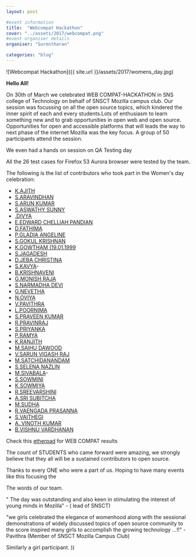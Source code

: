 ```yaml
---
layout: post

#event information
title:  "Webcompat Hackathon"
cover: "../assets/2017/webcompat.png"
#event organiser details
organiser: "Surentharan"

categories: "blog"
---
```


![Webcompat Hackathon]({{ site.url }}/assets/2017/womens_day.jpg)

**Hello All!**

<p>On 30th of March we celebrated WEB COMPAT-HACKATHON in SNS college of Technology on behalf of SNSCT Mozilla campus club. Our  session was focussing on all the open source topics, which kindered the inner spirit of each and every students.Lots of enthusiasm to learn something new and to grab opportunities in open web and open source. Opportunities for open and accessible platforms that will leads  the way to next phase of the internet  Mozilla was the key focus. A group of 50 participants attend the session.</p>

<p>We even had a hands on session on QA Testing day</p>

All the  26 test cases for Firefox 53 Aurora browser were tested by the team.

The following is the list of contributors who took part in the Women's day celebration:

- [K.AJITH](https://twitter.com/)
- [S.ARAVINDHAN](https://twitter.com/)
- [S.ARUN KUMAR](https://twitter.com/)
- [S.ASWATHY SUNNY](https://twitter.com/)
- [.DIVYA](https://twitter.com/)
- [E.EDWARD CHELLIAH PANDIAN](https://twitter.com/)
- [D.FATHIMA](https://twitter.com/)
- [P.GLADIA ANGELINE](https://twitter.com/)
- [S.GOKUL KRISHNAN](https://twitter.com/)
- [K.GOWTHAM (19.01.1999](https://twitter.com/)
- [S.JAGADESH](https://twitter.com/)
- [D.JEBA CHRISTINA](https://twitter.com/)
- [S.KAVYA](https://twitter.com/)- 
- [B.KRISHNAVENI](https://twitter.com/)
- [G.MONISH RAJA](https://twitter.com/)
- [S.NARMADHA DEVI](https://twitter.com/)
- [G.NEVETHA](https://twitter.com/)
- [N.OVIYA](https://twitter.com/)
- [V.PAVITHRA](https://twitter.com/)
- [L.POORNIMA](https://twitter.com/)
- [S.PRAVEEN KUMAR](https://twitter.com/)
- [R.PRAVINRAJ](https://twitter.com/)
- [S.PRIYANKA](https://twitter.com/)
- [P.RAMYA](https://twitter.com/)
- [K.RANJITH](https://twitter.com/)
- [M.SAIHU DAWOOD](https://twitter.com/)
- [V.SARUN VIGASH RAJ](https://twitter.com/)
- [M.SATCHIDANANDAM](https://twitter.com/)
- [S.SELENA NAZLIN](https://twitter.com/)
- [M.SIVABALA](https://twitter.com/)- 
- [S.SOWMINI](https://twitter.com/)
- [K.SOWMIYA](https://twitter.com/)
- [R.SREEVARSHINI](https://twitter.com/)
- [A.SRI SUBITCHA](https://twitter.com/)
- [M.SUDHA](https://twitter.com/)
- [R.VAENGADA PRASANNA](https://twitter.com/)
- [S.VAITHEGI](https://twitter.com/)
- [A..VINOTH KUMAR](https://twitter.com/)
- [B.VISHNU VARDHANAN](https://twitter.com/)



Check this [etherpad](https://public.etherpad-mozilla.org/p/SNSCT_Webcompat_Hackathon_2017-03-30) for WEB COMPAT results

<p>The count of STUDENTS who came forward were amazing, we strongly believe that they all will be a sustained contributors to open source.</p>

<p>Thanks to every ONE who were a part of us. Hoping to have many events like this focusing the </p>

<p>The words of our team.</p>
<p>" The day was outstanding and also keen in stimulating the interest of young minds in Mozilla" -  (  lead of SNSCT)</p>
<p>"we girls celebrated the elegance of womenhood along with the sessional demonstrations of widely discussed topics of open source community to the score inspired many girls to accomplish the growing technology ...!!" - Pavithra (Member of SNSCT Mozilla Campus Club)</p>
<p>Similarly a girl participant. ))</p>
